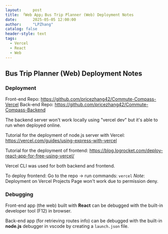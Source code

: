 ```yaml
---
layout:     post
title: 「Web App」Bus Trip Planner (Web) Deployment Notes
date:       2025-05-05 12:00:00
author:     "LPZhang"
catalog: false
header-style: text
tags: 
  - Vercel
  - React
  - Web
---
```


## Bus Trip Planner (Web) Deployment Notes

### Deployment
Front-end Repo: https://github.com/pricezhang42/Commute-Compass-Vercel
Back-end Repo: https://github.com/pricezhang42/Commute-Compass-Backend

The backend server won't work locally using "vercel dev" but it's able to run when deployed online.

Tutorial for the deployment of node.js server with Vercel:
https://vercel.com/guides/using-express-with-vercel

Tutorial for the deployment of frontend:
https://blog.logrocket.com/deploy-react-app-for-free-using-vercel/

Vercel CLI was used for both backend and frontend.

To deploy frontend: 
Go to the repo -> run commands:
`vercel`
_Note_: Deployment on Vercel Projects Page won't work due to permission deny.

### Debugging
Front-end app (the web) built with **React** can be debugged with the built-in developer tool (F12) in browser.

Back-end app (for retrieving routes info) can be debugged with the built-in **node.js** debugger in vscode by creating a `launch.json` file.
